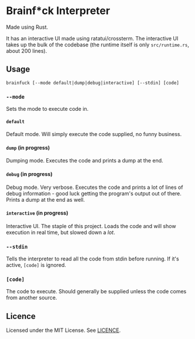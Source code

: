 # Brainf*ck Interpreter

Made using Rust. 

It has an interactive UI made using ratatui/crossterm.
The interactive UI takes up the bulk of the codebase (the runtime itself is only `src/runtime.rs`, about 200 lines).

## Usage

```
brainfuck [--mode default|dump|debug|interactive] [--stdin] [code]
```

### `--mode`

Sets the mode to execute code in.

#### `default`

Default mode. 
Will simply execute the code supplied, no funny business.

#### `dump` (in progress)

Dumping mode. 
Executes the code and prints a dump at the end.

#### `debug` (in progress)

Debug mode. Very verbose. 
Executes the code and prints a lot of lines of debug information - good luck getting the program's output out of there.
Prints a dump at the end as well.

#### `interactive` (in progress)

Interactive UI. The staple of this project.
Loads the code and will show execution in real time, but slowed down a _lot_.

### `--stdin`

Tells the interpreter to read all the code from stdin before running. 
If it's active, `[code]` is ignored.

### `[code]`

The code to execute. 
Should generally be supplied unless the code comes from another source.

## Licence

Licensed under the MIT License.
See [LICENCE](./LICENCE).